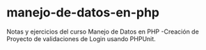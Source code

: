 # manejo-de-datos-en-php
Notas y ejercicios del curso Manejo de Datos en PHP -Creación de  Proyecto de  validaciones de Login usando PHPUnit.
